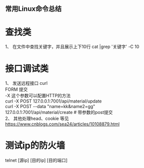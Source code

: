 ## 常用Linux命令总结
# 查找类 
1、 在文件中查找关键字，并且展示上下10行  cat <filename> |grep '关键字'  -C 10 


# 接口调试类
1、 发送远程接口 curl 
    <br>FORM 提交
    <br>-X 这个参数可以配置HTTP的方法
    <br>curl -X POST 127.0.0.1:7001/api/material/update
    <br>curl -X POST --data "name=kk&name2=gg" 127.0.0.1:7001/api/material/create # 带参数的post提交
 <br> 2、 其他处理head、cookie 等见 https://www.cnblogs.com/sea24/articles/10108879.html 
 
 #  测试ip的防火墙
 telnet [源ip]  [目的ip] [目的端口]
